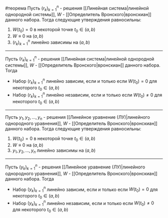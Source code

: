 #теорема 
Пусть $(r_k)^n_{k = 1}$ - решения [[Линейная система|линейной однородной системы]], $W$ - [[Определитель Вронского|вронскиан]] данного набора. Тогда следующие утверждения равносильны:
1. $W(t_0) = 0$ в некоторой точке $t_0 \in (a, b)$
2. $W \equiv 0$ на $(a, b)$
3. $(r_k)^n_{k = 1}$ линейно зависимы на $(a, b)$

---

Пусть $(r_k)^n_{k = 1}$ - решения [[Линейная система|линейной однородной системы]], $W$ - [[Определитель Вронского|вронскиан]] данного набора. Тогда
- Набор $(r_k)^n_{k = 1}$ линейно зависим, если и только если $W(t_0) = 0$ для некоторого $t_0 \in (a, b)$
- Набор $(r_k)^n_{k = 1}$ линейно независим, если и только если $W(t_0) \neq 0$ для некоторого $t_0 \in (a, b)$

---

Пусть $y_1, y_2, \dots, y_n$ - решения [[Линейное уравнение (ЛУ)|линейного однородного уравнения]], $W$ - [[Определитель Вронского|вронскиан]] данного набора. Тогда следующие утверждения равносильны:
1. $W(t_0) = 0$ в некоторой точке $t_0 \in (a, b)$
2. $W \equiv 0$ на $(a, b)$
3. $y_1, y_2, \dots, y_n$ линейно зависимы на $(a, b)$

---

Пусть $(y_k)^n_{k = 1}$ - решения [[Линейное уравнение (ЛУ)|линейного однородного уравнения]], $W$ - [[Определитель Вронского|вронскиан]] данного набора. Тогда
- Набор $(y_k)^n_{k = 1}$ линейно зависим, если и только если $W(t_0) = 0$ для некоторого $t_0 \in (a, b)$
- Набор $(y_k)^n_{k = 1}$ линейно независим, если и только если $W(t_0) \neq 0$ для некоторого $t_0 \in (a, b)$
